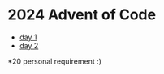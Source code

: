 # 2024 Advent of Code


- [day 1](1-problem.md)
- [day 2](2-problem.md)



*20 personal requirement :) 
